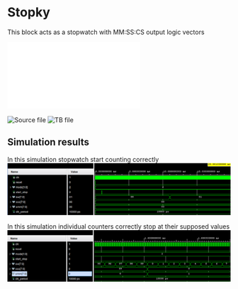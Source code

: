 
# Stopky
This block acts as a stopwatch with MM:SS:CS output logic vectors

![Integral diagram PDF](img/Schematic.pdf)


![Source file](src/stopky.vhd)
![TB file](tb_stopky.vhd)
## Simulation results
In this simulation stopwatch start counting correctly
![image](img/tb_stopky_start.png)

In this simulation individual counters correctly stop at their supposed values
![image](img/tb_stopky_over.png)